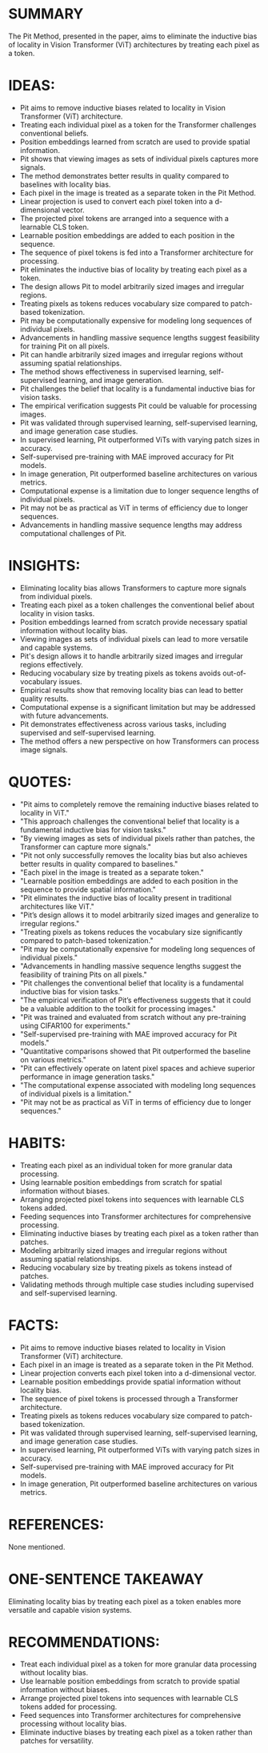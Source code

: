 # SUMMARY
The Pit Method, presented in the paper, aims to eliminate the inductive bias of locality in Vision Transformer (ViT) architectures by treating each pixel as a token.

# IDEAS:
- Pit aims to remove inductive biases related to locality in Vision Transformer (ViT) architecture.
- Treating each individual pixel as a token for the Transformer challenges conventional beliefs.
- Position embeddings learned from scratch are used to provide spatial information.
- Pit shows that viewing images as sets of individual pixels captures more signals.
- The method demonstrates better results in quality compared to baselines with locality bias.
- Each pixel in the image is treated as a separate token in the Pit Method.
- Linear projection is used to convert each pixel token into a d-dimensional vector.
- The projected pixel tokens are arranged into a sequence with a learnable CLS token.
- Learnable position embeddings are added to each position in the sequence.
- The sequence of pixel tokens is fed into a Transformer architecture for processing.
- Pit eliminates the inductive bias of locality by treating each pixel as a token.
- The design allows Pit to model arbitrarily sized images and irregular regions.
- Treating pixels as tokens reduces vocabulary size compared to patch-based tokenization.
- Pit may be computationally expensive for modeling long sequences of individual pixels.
- Advancements in handling massive sequence lengths suggest feasibility for training Pit on all pixels.
- Pit can handle arbitrarily sized images and irregular regions without assuming spatial relationships.
- The method shows effectiveness in supervised learning, self-supervised learning, and image generation.
- Pit challenges the belief that locality is a fundamental inductive bias for vision tasks.
- The empirical verification suggests Pit could be valuable for processing images.
- Pit was validated through supervised learning, self-supervised learning, and image generation case studies.
- In supervised learning, Pit outperformed ViTs with varying patch sizes in accuracy.
- Self-supervised pre-training with MAE improved accuracy for Pit models.
- In image generation, Pit outperformed baseline architectures on various metrics.
- Computational expense is a limitation due to longer sequence lengths of individual pixels.
- Pit may not be as practical as ViT in terms of efficiency due to longer sequences.
- Advancements in handling massive sequence lengths may address computational challenges of Pit.

# INSIGHTS:
- Eliminating locality bias allows Transformers to capture more signals from individual pixels.
- Treating each pixel as a token challenges the conventional belief about locality in vision tasks.
- Position embeddings learned from scratch provide necessary spatial information without locality bias.
- Viewing images as sets of individual pixels can lead to more versatile and capable systems.
- Pit's design allows it to handle arbitrarily sized images and irregular regions effectively.
- Reducing vocabulary size by treating pixels as tokens avoids out-of-vocabulary issues.
- Empirical results show that removing locality bias can lead to better quality results.
- Computational expense is a significant limitation but may be addressed with future advancements.
- Pit demonstrates effectiveness across various tasks, including supervised and self-supervised learning.
- The method offers a new perspective on how Transformers can process image signals.

# QUOTES:
- "Pit aims to completely remove the remaining inductive biases related to locality in ViT."
- "This approach challenges the conventional belief that locality is a fundamental inductive bias for vision tasks."
- "By viewing images as sets of individual pixels rather than patches, the Transformer can capture more signals."
- "Pit not only successfully removes the locality bias but also achieves better results in quality compared to baselines."
- "Each pixel in the image is treated as a separate token."
- "Learnable position embeddings are added to each position in the sequence to provide spatial information."
- "Pit eliminates the inductive bias of locality present in traditional architectures like ViT."
- "Pit’s design allows it to model arbitrarily sized images and generalize to irregular regions."
- "Treating pixels as tokens reduces the vocabulary size significantly compared to patch-based tokenization."
- "Pit may be computationally expensive for modeling long sequences of individual pixels."
- "Advancements in handling massive sequence lengths suggest the feasibility of training Pits on all pixels."
- "Pit challenges the conventional belief that locality is a fundamental inductive bias for vision tasks."
- "The empirical verification of Pit’s effectiveness suggests that it could be a valuable addition to the toolkit for processing images."
- "Pit was trained and evaluated from scratch without any pre-training using CIFAR100 for experiments."
- "Self-supervised pre-training with MAE improved accuracy for Pit models."
- "Quantitative comparisons showed that Pit outperformed the baseline on various metrics."
- "Pit can effectively operate on latent pixel spaces and achieve superior performance in image generation tasks."
- "The computational expense associated with modeling long sequences of individual pixels is a limitation."
- "Pit may not be as practical as ViT in terms of efficiency due to longer sequences."

# HABITS:
- Treating each pixel as an individual token for more granular data processing.
- Using learnable position embeddings from scratch for spatial information without biases.
- Arranging projected pixel tokens into sequences with learnable CLS tokens added.
- Feeding sequences into Transformer architectures for comprehensive processing.
- Eliminating inductive biases by treating each pixel as a token rather than patches.
- Modeling arbitrarily sized images and irregular regions without assuming spatial relationships.
- Reducing vocabulary size by treating pixels as tokens instead of patches.
- Validating methods through multiple case studies including supervised and self-supervised learning.

# FACTS:
- Pit aims to remove inductive biases related to locality in Vision Transformer (ViT) architecture.
- Each pixel in an image is treated as a separate token in the Pit Method.
- Linear projection converts each pixel token into a d-dimensional vector.
- Learnable position embeddings provide spatial information without locality bias.
- The sequence of pixel tokens is processed through a Transformer architecture.
- Treating pixels as tokens reduces vocabulary size compared to patch-based tokenization.
- Pit was validated through supervised learning, self-supervised learning, and image generation case studies.
- In supervised learning, Pit outperformed ViTs with varying patch sizes in accuracy.
- Self-supervised pre-training with MAE improved accuracy for Pit models.
- In image generation, Pit outperformed baseline architectures on various metrics.

# REFERENCES:
None mentioned.

# ONE-SENTENCE TAKEAWAY
Eliminating locality bias by treating each pixel as a token enables more versatile and capable vision systems.

# RECOMMENDATIONS:
- Treat each individual pixel as a token for more granular data processing without locality bias.
- Use learnable position embeddings from scratch to provide spatial information without biases.
- Arrange projected pixel tokens into sequences with learnable CLS tokens added for processing.
- Feed sequences into Transformer architectures for comprehensive processing without locality bias.
- Eliminate inductive biases by treating each pixel as a token rather than patches for versatility.